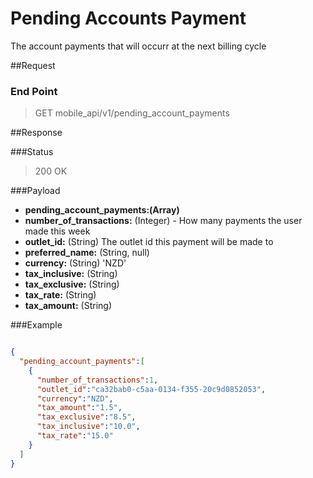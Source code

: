 # Pending Accounts Payment 

The account payments that will occurr at the next billing cycle

##Request
### End Point
  > GET mobile_api/v1/pending_account_payments

##Response

###Status
  > 200 OK

###Payload

- **pending_account_payments:(Array)**
 - **number_of_transactions:** (Integer) - How many payments the user made this week
 - **outlet_id:** (String) The outlet id this payment will be made to
 - **preferred_name:** (String, null)
 - **currency:** (String) 'NZD'
 - **tax_inclusive:** (String)
 - **tax_exclusive:** (String)
 - **tax_rate:** (String)
 - **tax_amount:** (String)

###Example

```json

{
  "pending_account_payments":[
    {
      "number_of_transactions":1,
      "outlet_id":"ca32bab0-c5aa-0134-f355-20c9d0852053",
      "currency":"NZD",
      "tax_amount":"1.5",
      "tax_exclusive":"8.5",
      "tax_inclusive":"10.0",
      "tax_rate":"15.0"
    }
  ]
}
```
